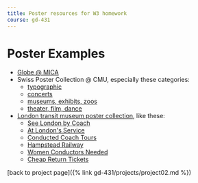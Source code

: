 ```yaml
---
title: Poster resources for W3 homework
course: gd-431
---
```


Poster Examples
===============

- [Globe @ MICA](http://globeatmica.com/type/posters/)
- Swiss Poster Collection @ CMU, especially these categories:
  - [typographic](http://luna.library.cmu.edu/luna/servlet/view/all/what/Technique%253A%2BTypographic%2BImages?sort=date%2Cdesigner%2Cclient%2Ctitle)
  - [concerts](http://luna.library.cmu.edu/luna/servlet/view/all/what/Cultural%253A%2BConcert?sort=date%2Cdesigner%2Cclient%2Ctitle)
  - [museums, exhibits, zoos](http://luna.library.cmu.edu/luna/servlet/view/all/what/Cultural%253A%2BExhibit%252C%2BMuseum%252C%2BZoo?sort=date%2Cdesigner%2Cclient%2Ctitle)
  - [theater, film, dance](http://luna.library.cmu.edu/luna/servlet/view/all/what/Cultural%253A%2BTheater%252C%2BFilm%252C%2BDance?sort=date%2Cdesigner%2Cclient%2Ctitle)
- [London transit museum poster collection](https://www.ltmuseum.co.uk/collections/collections-online/posters/), like these:
  - [See London by Coach](https://www.ltmuseum.co.uk/collections/collections-online/posters/item/1983-4-6090?&apiurl=aHR0cHM6Ly9hcGkubHRtdXNldW0uY28udWsvcG9zdGVycz9zaG9ydD0xJnNraXA9MTkyJmxpbWl0PTQ4&searchpage=)
  - [At London's Service](https://www.ltmuseum.co.uk/collections/collections-online/posters/item/1983-4-6111?&apiurl=aHR0cHM6Ly9hcGkubHRtdXNldW0uY28udWsvcG9zdGVycz9zaG9ydD0xJnNraXA9MTkyJmxpbWl0PTQ4&searchpage=)
  - [Conducted Coach Tours](https://www.ltmuseum.co.uk/collections/collections-online/posters/item/1983-4-5958?&apiurl=aHR0cHM6Ly9hcGkubHRtdXNldW0uY28udWsvcG9zdGVycz9zaG9ydD0xJnNraXA9MjQwJmxpbWl0PTQ4&searchpage=)
  - [Hampstead Railway](https://www.ltmuseum.co.uk/collections/collections-online/posters/item/1983-4-68?&apiurl=aHR0cHM6Ly9hcGkubHRtdXNldW0uY28udWsvcG9zdGVycz9zaG9ydD0xJnNraXA9MzM2JmxpbWl0PTQ4&searchpage=)
  - [Women Conductors Needed](https://www.ltmuseum.co.uk/collections/collections-online/posters/item/1983-4-6901?&apiurl=aHR0cHM6Ly9hcGkubHRtdXNldW0uY28udWsvcG9zdGVycz9zaG9ydD0xJnNraXA9MzM2JmxpbWl0PTQ4&searchpage=)
  - [Cheap Return Tickets](https://www.ltmuseum.co.uk/collections/collections-online/posters/item/1983-4-3128?&apiurl=aHR0cHM6Ly9hcGkubHRtdXNldW0uY28udWsvcG9zdGVycz9zaG9ydD0xJnNraXA9Mjg4JmxpbWl0PTQ4&searchpage=)

[back to project page]({% link gd-431/projects/project02.md %})
